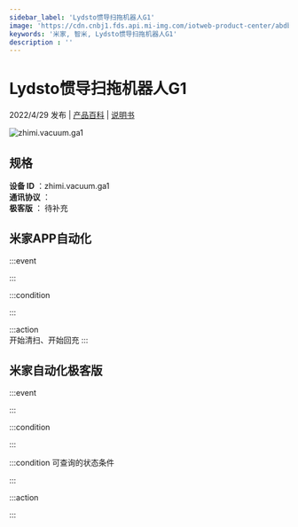 ```yaml
---
sidebar_label: 'Lydsto惯导扫拖机器人G1'
image: 'https://cdn.cnbj1.fds.api.mi-img.com/iotweb-product-center/abdb350dcc3c5fa13e73af6e1418dc44_1645146681163.png?GalaxyAccessKeyId=AKVGLQWBOVIRQ3XLEW&Expires=9223372036854775807&Signature=kvwy1uWoDDXgNOJ2Zwky0ObNn78='
keywords: '米家, 智米, Lydsto惯导扫拖机器人G1'
description : ''
---
```

# Lydsto惯导扫拖机器人G1

2022/4/29 发布 | [产品百科](https://home.mi.com/webapp/content/baike/product/index.html?model=zhimi.vacuum.ga1/) | [说明书](https://home.mi.com/views/introduction.html?model=zhimi.vacuum.ga1&region=cn)

![zhimi.vacuum.ga1](https://cdn.cnbj1.fds.api.mi-img.com/iotweb-product-center/abdb350dcc3c5fa13e73af6e1418dc44_1645146681163.png?GalaxyAccessKeyId=AKVGLQWBOVIRQ3XLEW&Expires=9223372036854775807&Signature=kvwy1uWoDDXgNOJ2Zwky0ObNn78=)

## 规格  
> 
**设备 ID** ：zhimi.vacuum.ga1  
**通讯协议** ：  
**极客版**  ： 待补充 


## 米家APP自动化  

:::event  

:::

:::condition  

:::

:::action   
开始清扫、开始回充
:::

## 米家自动化极客版  

:::event  

:::

:::condition  

:::

:::condition 可查询的状态条件  

:::

:::action  

:::

        
